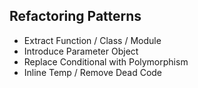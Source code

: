 ## Refactoring Patterns
- Extract Function / Class / Module
- Introduce Parameter Object
- Replace Conditional with Polymorphism
- Inline Temp / Remove Dead Code
